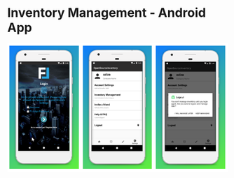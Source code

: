 # Inventory Management - Android App

![Alt text](screenshots/2020-03-15_17-20-54_shot.png?raw=true "Screenshot")
